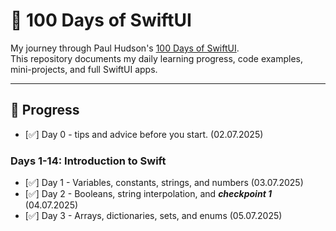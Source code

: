 # 🍏 100 Days of SwiftUI

My journey through Paul Hudson's [100 Days of SwiftUI](https://www.hackingwithswift.com/100/swiftui).  
This repository documents my daily learning progress, code examples, mini-projects, and full SwiftUI apps.

---

## 📅 Progress

- [✅] Day 0 - tips and advice before you start. (02.07.2025)

### Days 1-14: Introduction to Swift

- [✅] Day 1 - Variables, constants, strings, and numbers (03.07.2025)
- [✅] Day 2 - Booleans, string interpolation, and ***checkpoint 1*** (04.07.2025)
- [✅] Day 3 - Arrays, dictionaries, sets, and enums (05.07.2025)
